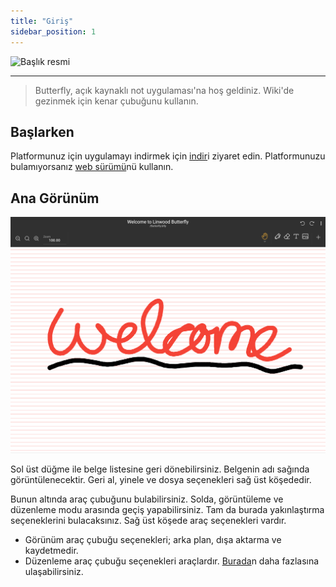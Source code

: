```yaml
---
title: "Giriş"
sidebar_position: 1
---
```


![Başlık resmi](/img/banner.png)

---

> Butterfly, açık kaynaklı not uygulaması'na hoş geldiniz. Wiki'de gezinmek için kenar çubuğunu kullanın.

## Başlarken

Platformunuz için uygulamayı indirmek için [indir](/downloads)i ziyaret edin. Platformunuzu bulamıyorsanız [web sürümü](https://butterfly.linwood.dev)nü kullanın.

## Ana Görünüm

![Ana Görünüm](main.png)

Sol üst düğme ile belge listesine geri dönebilirsiniz. Belgenin adı sağında görüntülenecektir. Geri al, yinele ve dosya seçenekleri sağ üst köşededir.

Bunun altında araç çubuğunu bulabilirsiniz. Solda, görüntüleme ve düzenleme modu arasında geçiş yapabilirsiniz. Tam da burada yakınlaştırma seçeneklerini bulacaksınız. Sağ üst köşede araç seçenekleri vardır.

- Görünüm araç çubuğu seçenekleri; arka plan, dışa aktarma ve kaydetmedir.
- Düzenleme araç çubuğu seçenekleri araçlardır. [Burada](background/intro)n daha fazlasına ulaşabilirsiniz.
